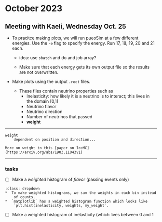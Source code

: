 # October 2023

## Meeting with Kaeli, Wednesday Oct. 25

*   To pracitce making plots, we will run pueoSim at a few different energies.
    Use the `-e` flag to specify the energy.
    Run 17, 18, 19, 20 and 21 each.

    *   idea: use `sbatch` and do and job array?

    *   Make sure that each energy gets its own output file so the results are
        not overwritten.
        

*   Make plots using the output `.root` files.
    *   These files contain neutrino properties such as
        +   Inelasticity: how likely it is a neutrino is to interact;
            this lives in the domain [0,1]
        +   Neutrino flavor
        +   Neutrino direction
        +   Number of neutrinos that passed
        +   **weight**
            
--- 
```{glossary}
weight
    dependent on position and direction... 
``` 

```{seealso}
More on weight in this [paper on IceMC](https://arxiv.org/abs/1903.11043v1)
```
---

### tasks
+ [ ] Make a *weighted* histogram of *flavor* (passing events only) 

```{tip}
:class: dropdown
*  To make weighted histograms, we sum the weights in each bin instead
    of counts.
*  `matplotlib` has a weighted histogram function which looks like
    `plt.hist(inelasticity, weights, my_weight`.
```
      
+ [ ] Make a weighted histogram of inelasticity (which lives between 0 and 1

        
